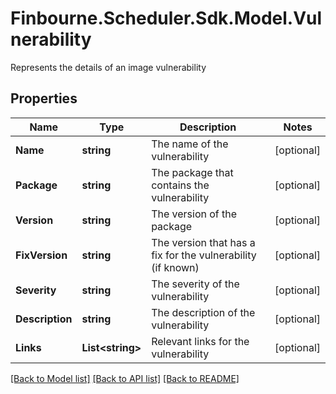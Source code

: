 # Finbourne.Scheduler.Sdk.Model.Vulnerability
Represents the details of an image vulnerability

## Properties

Name | Type | Description | Notes
------------ | ------------- | ------------- | -------------
**Name** | **string** | The name of the vulnerability | [optional] 
**Package** | **string** | The package that contains the vulnerability | [optional] 
**Version** | **string** | The version of the package | [optional] 
**FixVersion** | **string** | The version that has a fix for the vulnerability (if known) | [optional] 
**Severity** | **string** | The severity of the vulnerability | [optional] 
**Description** | **string** | The description of the vulnerability | [optional] 
**Links** | **List&lt;string&gt;** | Relevant links for the vulnerability | [optional] 

[[Back to Model list]](../README.md#documentation-for-models) [[Back to API list]](../README.md#documentation-for-api-endpoints) [[Back to README]](../README.md)

